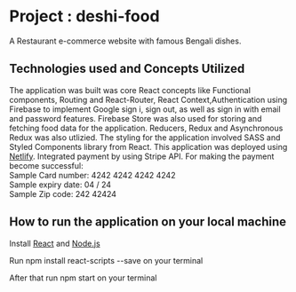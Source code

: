 # Project : deshi-food
 A Restaurant e-commerce website with famous Bengali dishes.

## Technologies used and Concepts Utilized
 The application was built was core React concepts like Functional components, Routing and React-Router, React Context,Authentication using Firebase to implement Google sign i, sign out, as well as sign in with email and password features. Firebase Store was also used for storing and fetching food data for the application. Reducers, Redux and Asynchronous Redux was also utlizied. The styling for the application involved SASS and Styled Components library from React. This application was deployed using [Netlify](https://www.netlify.com/). Integrated payment by using Stripe API. For making the payment become successful: <br>
 Sample Card number: 4242 4242 4242 4242<br>
 Sample expiry date: 04 / 24<br>
 Sample Zip code: 242 42424

## How to run the application on your local machine

 Install [React](https://docs.microsoft.com/en-us/windows/dev-environment/javascript/react-on-windows) and [Node.js](https://nodejs.org/en/download/)

 Run npm install react-scripts --save on your terminal

 After that run npm start on your terminal
 
